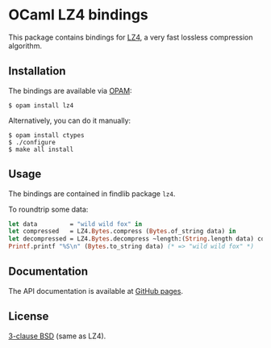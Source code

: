 OCaml LZ4 bindings
==================

This package contains bindings for [LZ4][], a very fast lossless compression
algorithm.

  [lz4]: https://code.google.com/p/lz4/

Installation
------------

The bindings are available via [OPAM](https://opam.ocaml.org):

    $ opam install lz4

Alternatively, you can do it manually:

    $ opam install ctypes
    $ ./configure
    $ make all install

Usage
-----

The bindings are contained in findlib package `lz4`.

To roundtrip some data:

``` ocaml
let data         = "wild wild fox" in
let compressed   = LZ4.Bytes.compress (Bytes.of_string data) in
let decompressed = LZ4.Bytes.decompress ~length:(String.length data) compressed in
Printf.printf "%S\n" (Bytes.to_string data) (* => "wild wild fox" *)
```

Documentation
-------------

The API documentation is available at [GitHub pages](http://whitequark.github.io/ocaml-lz4/).

License
-------

[3-clause BSD](LICENSE.txt) (same as LZ4).
